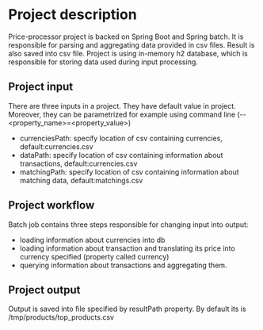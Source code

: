 # Project description

Price-processor project is backed on Spring Boot and Spring batch. 
It is responsible for parsing and aggregating data provided in csv files. 
Result is also saved into csv file. Project is using in-memory h2 database, which is responsible for storing data used during input processing.

## Project input

There are three inputs in a project. They have default value in project. Moreover, they can be parametrized for example
using command line (--<property_name>=<property_value>)

 - currenciesPath: specify location of csv containing currencies, default:currencies.csv
 - dataPath: specify location of csv containing information about transactions, default:currencies.csv
 - matchingPath: specify location of csv containing information about matching data, default:matchings.csv

## Project workflow

Batch job contains three steps responsible for changing input into output:

 - loading information about currencies into db
 - loading information about transaction and translating its price into currency specified (property called currency)
 - querying information about transactions and aggregating them.
 
 
## Project output

Output is saved into file specified by resultPath property. By default its is /tmp/products/top_products.csv

